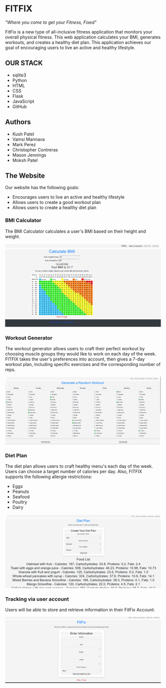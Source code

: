 # FITFIX
_"Where you come to get your Fitness, Fixed"_

FitFix is a new type of all-inclusive fitness application that monitors your overall physical fitness. This web application calculates your BMI, generates workouts, and creates a healthy diet plan. This application achieves our goal of encouraging users to live an active and healthy lifestyle.

## OUR STACK
- sqlite3
- Python
- HTML
- CSS
- Flask
- JavaScript
- GitHub

## Authors
- Kush Patel
- Vamsi Mannava
- Mark Perez
- Christopher Contreras
- Mason Jennings
- Moksh Patel

## The Website
Our website has the following goals:
- Encourages users to live an active and healthy lifestyle
- Allows users to create a good workout plan
- Allows users to create a healthy diet plan

### BMI Calculator
The BMI Calculator calculates a user's BMI based on their height and weight.

![](https://github.com/kushpatelj86/CPSC-362-Group-Project-Workout-Website-/blob/main/screenshots/Screenshot%20from%202024-04-25%2011-23-52.png)

### Workout Generator
The workout generator allows users to craft their perfect workout by choosing muscle groups they would like to work on each day of the week. FITFIX takes the user's preferences into account, then gives a 7-day workout plan, including specific exercises and the corresponding number of reps.

![](https://github.com/kushpatelj86/CPSC-362-Group-Project-Workout-Website-/blob/main/screenshots/Screenshot%20from%202024-04-25%2014-18-26.png)

### Diet Plan
The diet plan allows users to craft healthy menu's each day of the week. Users can choose a target number of calories per day. Also, FITFIX supports the following allergie restrictions:
-  Eggs
-  Peanuts
-  Seafood
-  Poultry
-  Dairy

![](https://github.com/kushpatelj86/CPSC-362-Group-Project-Workout-Website-/blob/main/screenshots/Screenshot%20from%202024-04-25%2014-21-25.png)

### Tracking via user account
Users will be able to store and retrieve information in their FitFix Account:

![](https://github.com/kushpatelj86/CPSC-362-Group-Project-Workout-Website-/blob/main/screenshots/Screenshot%20from%202024-04-25%2014-22-53.png)
